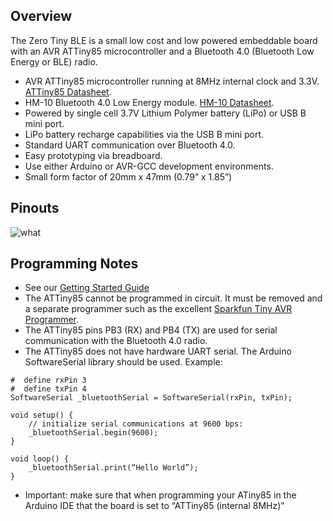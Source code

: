 ## Overview

The Zero Tiny BLE is a small low cost and low powered embeddable board with an AVR ATTiny85 microcontroller and a Bluetooth 4.0 (Bluetooth Low Energy or BLE) radio.

* AVR ATTiny85 microcontroller running at 8MHz internal clock and 3.3V. [ATTiny85 Datasheet](http://www.atmel.com/images/atmel-2586-avr-8-bit-microcontroller-attiny25-attiny45-attiny85_datasheet.pdf).
* HM-10 Bluetooth 4.0 Low Energy module.  [HM-10 Datasheet](http://www.jnhuamao.cn/bluetooth40_en.zip).
* Powered by single cell 3.7V Lithium Polymer battery (LiPo) or USB B mini port.
* LiPo battery recharge capabilities via the USB B mini port.
* Standard UART communication over Bluetooth 4.0.
* Easy prototyping via breadboard.
* Use either Arduino or AVR-GCC development environments.
* Small form factor of 20mm x 47mm (0.79” x 1.85”)

## Pinouts
![what](https://raw.githubusercontent.com/micahpearlman/zero-tiny-ble/master/docs/pinouts.png "Pin Outs")

## Programming Notes
* See our [Getting Started Guide](https://github.com/micahpearlman/zero-tiny-ble/blob/master/docs/zero-tiny-ble-getting-started-guide.md)
* The ATTiny85 cannot be programmed in circuit.  It must be removed and a separate programmer such as the excellent [Sparkfun Tiny AVR Programmer](https://www.sparkfun.com/products/11801).  
* The ATTiny85 pins PB3 (RX) and PB4 (TX) are used for serial communication with the Bluetooth 4.0 radio.
* The ATTiny85 does not have hardware UART serial.  The Arduino SoftwareSerial library should be used. Example:

```
#  define rxPin 3
#  define txPin 4
SoftwareSerial _bluetoothSerial = SoftwareSerial(rxPin, txPin);

void setup() {
	// initialize serial communications at 9600 bps:
	_bluetoothSerial.begin(9600);
}

void loop() {
	_bluetoothSerial.print(“Hello World”);
}
```

* Important: make sure that when programming your ATiny85 in the Arduino IDE that the board is set to “ATTiny85 (internal 8MHz)”
